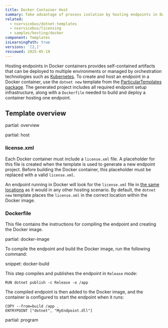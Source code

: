```yaml
---
title: Docker Container Host
summary: Take advantage of process isolation by hosting endpoints in Docker containers.
related:
  - nservicebus/dotnet-templates
  - nservicebus/licensing
  - samples/hosting/docker
component: Templates
isLearningPath: true
versions: '[2,]'
reviewed: 2025-05-19
---
```


Hosting endpoints in Docker containers provides self-contained artifacts that can be deployed to multiple environments or managed by orchestration technologies such as [Kubernetes](https://kubernetes.io/docs/home/). To create and host an endpoint in a Docker container, use the `dotnet new` template from the [ParticularTemplates package](/nservicebus/dotnet-templates/). The generated project includes all required endpoint setup infrastructure, along with a `Dockerfile` needed to build and deploy a container hosting one endpoint.

## Template overview

partial: overview

partial: host

### license.xml

Each Docker container must include a `license.xml` file. A placeholder for this file is created when the template is used to generate a new endpoint project. Before building the Docker container, this placeholder must be replaced with a valid `license.xml`.

An endpoint running in Docker will look for the `license.xml` file in [the same locations](/nservicebus/licensing/#license-management) as it would in any other hosting scenario. By default, the `dotnet new` template places the `license.xml` in the correct location within the Docker image.

### Dockerfile

This file contains the instructions for compiling the endpoint and creating the Docker image.

partial: docker-image

To compile the endpoint and build the Docker image, run the following command:

snippet: docker-build

This step compiles and publishes the endpoint in `Release` mode:

```
RUN dotnet publish -c Release -o /app
```

The compiled endpoint is then added to the Docker image, and the container is configured to start the endpoint when it runs:

```
COPY --from=build /app .
ENTRYPOINT ["dotnet", "MyEndpoint.dll"]
```

partial: program
